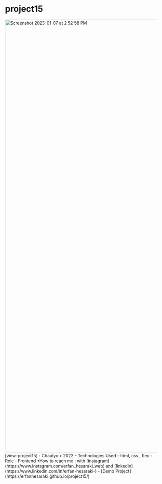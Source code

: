 # project15
<img width="1431" alt="Screenshot 2023-01-07 at 2 52 58 PM" src="https://user-images.githubusercontent.com/120978791/211173232-da5904b3-cd73-4b5e-b94f-e915fb4d71be.png">
[view-project15]
- Chaatyo • 2022
- Technologies Used - html, css , flex
-Role - Frontend
•How to reach me : with [instagram](https://www.instagram.com/erfan_hesaraki_web) and [linkedin](https://www.linkedin.com/in/erfan-hesaraki-)
- [Demo Project](https://erfanhesaraki.github.io/project15/)

